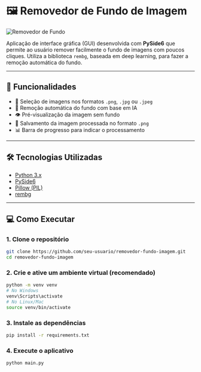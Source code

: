 # 🖼️ Removedor de Fundo de Imagem

![Removedor de Fundo](https://img.shields.io/badge/Geocodificação-Reversa-brightgreen)

Aplicação de interface gráfica (GUI) desenvolvida com **PySide6** que permite ao usuário remover facilmente o fundo de imagens com poucos cliques. Utiliza a biblioteca `rembg`, baseada em deep learning, para fazer a remoção automática do fundo.

---

## 🚀 Funcionalidades

- 📂 Seleção de imagens nos formatos `.png`, `.jpg` ou `.jpeg`
- 🤖 Remoção automática do fundo com base em IA
- 👁️ Pré-visualização da imagem sem fundo
- 💾 Salvamento da imagem processada no formato `.png`
- 📊 Barra de progresso para indicar o processamento

---

## 🛠️ Tecnologias Utilizadas

- [Python 3.x](https://www.python.org/)
- [PySide6](https://doc.qt.io/qtforpython/)
- [Pillow (PIL)](https://python-pillow.org/)
- [rembg](https://github.com/danielgatis/rembg)

---

## 💻 Como Executar

### 1. Clone o repositório

```bash
git clone https://github.com/seu-usuario/removedor-fundo-imagem.git
cd removedor-fundo-imagem
```

### 2. Crie e ative um ambiente virtual (recomendado)
```bash
python -m venv venv
# No Windows
venv\Scripts\activate
# No Linux/Mac
source venv/bin/activate
```

### 3. Instale as dependências
```bash
pip install -r requirements.txt
```

### 4. Execute o aplicativo
```bash
python main.py
```


